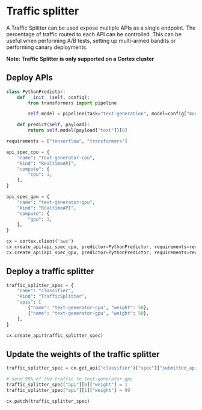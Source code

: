 # Traffic splitter

A Traffic Splitter can be used expose multiple APIs as a single endpoint. The percentage of traffic routed to each API can be controlled. This can be useful when performing A/B tests, setting up multi-armed bandits or performing canary deployments.

**Note: Traffic Splitter is only supported on a Cortex cluster**

## Deploy APIs

```python
class PythonPredictor:
    def __init__(self, config):
        from transformers import pipeline

        self.model = pipeline(task="text-generation", model=config["model"])

    def predict(self, payload):
        return self.model(payload["text"])[0]

requirements = ["tensorflow", "transformers"]

api_spec_cpu = {
    "name": "text-generator-cpu",
    "kind": "RealtimeAPI",
    "compute": {
        "cpu": 1,
    },
}

api_spec_gpu = {
    "name": "text-generator-gpu",
    "kind": "RealtimeAPI",
    "compute": {
        "gpu": 1,
    },
}

cx = cortex.client("aws")
cx.create_api(api_spec_cpu, predictor=PythonPredictor, requirements=requirements)
cx.create_api(api_spec_gpu, predictor=PythonPredictor, requirements=requirements)
```

## Deploy a traffic splitter

```python
traffic_splitter_spec = {
    "name": "classifier",
    "kind": "TrafficSplitter",
    "apis": [
        {"name": "text-generator-cpu", "weight": 50},
        {"name": "text-generator-gpu", "weight": 50},
    ],
}

cx.create_api(traffic_splitter_spec)
```

## Update the weights of the traffic splitter

```python
traffic_splitter_spec = cx.get_api("classifier")["spec"]["submitted_api_spec"]

# send 99% of the traffic to text-generator-gpu
traffic_splitter_spec["api"][0]["weight"] = 1
traffic_splitter_spec["api"][1]["weight"] = 99

cx.patch(traffic_splitter_spec)
```
